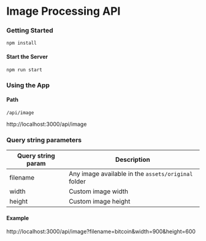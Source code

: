 # Image Processing API

### Getting Started

    npm install

#### Start the Server

    npm run start

### Using the App
#### Path
`/api/image`

http://localhost:3000/api/image

### Query string parameters

| Query string param    | Description |
|-------------|---------------|
| filename    | Any image available in the `assets/original` folder   |
| width    | Custom image width           |
| height | Custom image height          |

#### Example
http://localhost:3000/api/image?filename=bitcoin&width=900&height=600